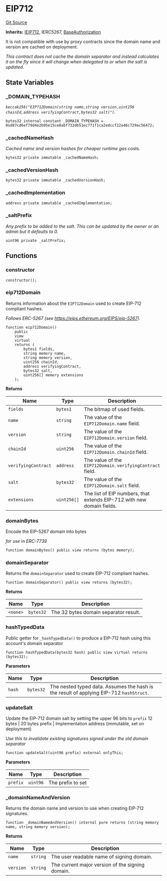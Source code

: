 # EIP712
[Git Source](https://github.com/Uniswap/minimal-delegation/blob/8189d62a80ed3ac2bd308849641dca52350f024a/src/EIP712.sol)

**Inherits:**
[IEIP712](/src/interfaces/IEIP712.sol/interface.IEIP712.md), IERC5267, [BaseAuthorization](/src/BaseAuthorization.sol/contract.BaseAuthorization.md)

It is not compatible with use by proxy contracts since the domain name and version are cached on deployment.

*This contract does not cache the domain separator and instead calculates it on the fly
since it will change when delegated to or when the salt is updated.*


## State Variables
### _DOMAIN_TYPEHASH
*`keccak256("EIP712Domain(string name,string version,uint256 chainId,address verifyingContract,bytes32 salt)")`.*


```solidity
bytes32 internal constant _DOMAIN_TYPEHASH = 0xd87cd6ef79d4e2b95e15ce8abf732db51ec771f1ca2edccf22a46c729ac56472;
```


### _cachedNameHash
*Cached name and version hashes for cheaper runtime gas costs.*


```solidity
bytes32 private immutable _cachedNameHash;
```


### _cachedVersionHash

```solidity
bytes32 private immutable _cachedVersionHash;
```


### _cachedImplementation

```solidity
address private immutable _cachedImplementation;
```


### _saltPrefix
*Any prefix to be added to the salt. This can be updated by the owner or an admin but it defaults to 0.*


```solidity
uint96 private _saltPrefix;
```


## Functions
### constructor


```solidity
constructor();
```

### eip712Domain

Returns information about the `EIP712Domain` used to create EIP-712 compliant hashes.

*Follows ERC-5267 (see https://eips.ethereum.org/EIPS/eip-5267).*


```solidity
function eip712Domain()
    public
    view
    virtual
    returns (
        bytes1 fields,
        string memory name,
        string memory version,
        uint256 chainId,
        address verifyingContract,
        bytes32 salt,
        uint256[] memory extensions
    );
```
**Returns**

|Name|Type|Description|
|----|----|-----------|
|`fields`|`bytes1`|The bitmap of used fields.|
|`name`|`string`|The value of the `EIP712Domain.name` field.|
|`version`|`string`|The value of the `EIP712Domain.version` field.|
|`chainId`|`uint256`|The value of the `EIP712Domain.chainId` field.|
|`verifyingContract`|`address`|The value of the `EIP712Domain.verifyingContract` field.|
|`salt`|`bytes32`|The value of the `EIP712Domain.salt` field.|
|`extensions`|`uint256[]`|The list of EIP numbers, that extends EIP-712 with new domain fields.|


### domainBytes

Encode the EIP-5267 domain into bytes

*for use in ERC-7739*


```solidity
function domainBytes() public view returns (bytes memory);
```

### domainSeparator

Returns the `domainSeparator` used to create EIP-712 compliant hashes.


```solidity
function domainSeparator() public view returns (bytes32);
```
**Returns**

|Name|Type|Description|
|----|----|-----------|
|`<none>`|`bytes32`|The 32 bytes domain separator result.|


### hashTypedData

Public getter for `_hashTypedData()` to produce a EIP-712 hash using this account's domain separator


```solidity
function hashTypedData(bytes32 hash) public view virtual returns (bytes32);
```
**Parameters**

|Name|Type|Description|
|----|----|-----------|
|`hash`|`bytes32`|The nested typed data. Assumes the hash is the result of applying EIP-712 `hashStruct`.|


### updateSalt

Update the EIP-712 domain salt by setting the upper 96 bits to `prefix`
12 bytes | 20 bytes
prefix   | Implementation address (immutable, set on deployment)

*Use this to invalidate existing signatures signed under the old domain separator*


```solidity
function updateSalt(uint96 prefix) external onlyThis;
```
**Parameters**

|Name|Type|Description|
|----|----|-----------|
|`prefix`|`uint96`|The prefix to set|


### _domainNameAndVersion

Returns the domain name and version to use when creating EIP-712 signatures.


```solidity
function _domainNameAndVersion() internal pure returns (string memory name, string memory version);
```
**Returns**

|Name|Type|Description|
|----|----|-----------|
|`name`|`string`|   The user readable name of signing domain.|
|`version`|`string`|The current major version of the signing domain.|


